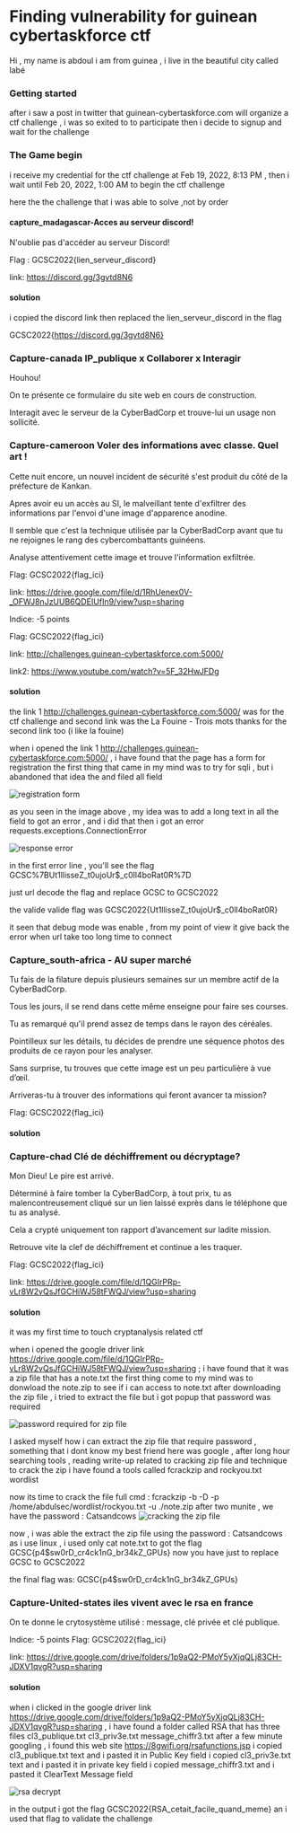 # Finding vulnerability for guinean cybertaskforce ctf
Hi , my name is abdoul i am from guinea , i live in the beautiful city called labé  

### Getting started

after i saw a post in twitter that guinean-cybertaskforce.com will organize a ctf challenge , i was so exited to to participate
then i decide to signup and wait for the challenge

### The Game begin

i receive  my credential for the ctf challenge    at Feb 19, 2022, 8:13 PM , then i wait until  Feb 20, 2022, 1:00 AM to begin the
ctf challenge 

here the the challenge that i was able to solve  ,not by order

#### capture_madagascar-Acces au serveur discord!
N'oublie pas d'accéder au serveur Discord!

Flag : GCSC2022{lien_serveur_discord}

link: https://discord.gg/3gvtd8N6

#### solution

i copied the discord link  then replaced the lien_serveur_discord in the flag

GCSC2022{https://discord.gg/3gvtd8N6}

### Capture-canada IP_publique x Collaborer x Interagir

Houhou!

On te présente ce formulaire du site web en cours de construction.

Interagit avec le serveur de la CyberBadCorp et trouve-lui un usage non sollicité.

### Capture-cameroon Voler des informations avec classe. Quel art !
Cette nuit encore, un nouvel incident de sécurité s'est produit du côté de la préfecture de Kankan.

Apres avoir eu un accès au SI, le malveillant tente d'exfiltrer des informations par l'envoi d'une image d'apparence anodine.

Il semble que c'est la technique utilisée par la CyberBadCorp avant que tu ne rejoignes le rang des cybercombattants guinéens.

Analyse attentivement cette image et trouve l'information exfiltrée.

Flag: GCSC2022{flag_ici}

link: https://drive.google.com/file/d/1RhUenex0V-_OFWJ8nJzUUB6QDEIUfIn9/view?usp=sharing


Indice: -5 points

Flag: GCSC2022{flag_ici}

link: http://challenges.guinean-cybertaskforce.com:5000/

link2: https://www.youtube.com/watch?v=5F_32HwJFDg

#### solution

the link 1  http://challenges.guinean-cybertaskforce.com:5000/ was for the ctf challenge and second link was the La Fouine - Trois mots
thanks for the second  link too (i like la fouine)

when i opened the link 1  http://challenges.guinean-cybertaskforce.com:5000/  , i have found that the page has a form  for registration
the first thing that came in my mind  was to try for  sqli  , but i abandoned that idea  the  and  filed all field 

![registration form](screenshot/Screenshot%202022-02-23%20at%2011-21-24%20Screenshot.png)

as you seen in the image above , my idea was to add a long text in all the field  to got an error , and i did that  then i got an error requests.exceptions.ConnectionError

![response error](screenshot/img2.png)

in the first error line , you'll see the flag  GCSC%7BUt1llisseZ_t0ujoUr$_c0ll4boRat0R%7D

just  url decode the  flag  and replace  GCSC to  GCSC2022

the valide valide flag was GCSC2022{Ut1llisseZ_t0ujoUr$_c0ll4boRat0R}

it seen that debug mode was enable  , from my point of view it  give back the error when url take  too long time to connect


### Capture_south-africa - AU super marché

Tu fais de la filature depuis plusieurs semaines sur un membre actif de la CyberBadCorp.

Tous les jours, il se rend dans cette même enseigne pour faire ses courses. 

Tu as remarqué qu'il prend assez de temps dans le rayon des céréales.

Pointilleux sur les détails, tu décides de prendre une séquence photos des produits de ce rayon pour les analyser.

Sans surprise, tu trouves que cette image est un peu particulière à vue d’œil. 

Arriveras-tu à trouver des informations qui feront avancer ta mission?

Flag: GCSC2022{flag_ici}

#### solution

### Capture-chad Clé de déchiffrement ou décryptage?

Mon Dieu! Le pire est arrivé.

Déterminé à faire tomber la CyberBadCorp, à tout prix, tu as malencontreusement cliqué sur un lien laissé exprès dans le téléphone que tu as analysé. 

Cela a crypté uniquement ton rapport d’avancement sur ladite mission.

Retrouve vite la clef de déchiffrement et continue a les traquer.

Flag: GCSC2022{flag_ici}

link: https://drive.google.com/file/d/1QGIrPRp-vLr8W2vQsJfGCHiWJ58tFWQJ/view?usp=sharing

#### solution
it was my first time to touch  cryptanalysis  related  ctf 

when i  opened the google driver link https://drive.google.com/file/d/1QGIrPRp-vLr8W2vQsJfGCHiWJ58tFWQJ/view?usp=sharing ; i have found that it was  a zip  file that  has a note.txt 
the first thing  come to my mind was to donwload the  note.zip to see  if i can access to note.txt
after downloading the zip file , i tried to extract the file   but i got popup  that password was required

![password required for zip file](screenshot/img3.png)

I asked myself  how i can extract the zip file that require password , something that i dont know
my best friend here was  google , after long hour searching  tools , reading write-up related to cracking zip file  and technique to crack the zip 
i have found a tools  called fcrackzip   and rockyou.txt wordlist

now its time to crack the file 
full cmd : fcrackzip -b -D -p /home/abdulsec/wordlist/rockyou.txt -u ./note.zip
after two munite , we have the password : Catsandcows
![cracking the zip file](screenshot/img4.png)

now , i was able the  extract the zip file using the password :  Catsandcows
as i use linux , i used only cat note.txt  to got the flag  GCSC{p4$sw0rD_cr4ck1nG_br34kZ_GPUs}
now you have just to replace GCSC to GCSC2022

the final flag was:  GCSC{p4$sw0rD_cr4ck1nG_br34kZ_GPUs}

### Capture-United-states iles vivent avec le rsa en france
On te donne le crytosystème utilisé : message, clé privée et clé publique.

Indice: -5 points
Flag: GCSC2022{flag_ici}

link: https://drive.google.com/drive/folders/1p9aQ2-PMoY5yXjqQLj83CH-JDXV1qvgR?usp=sharing
#### solution 

when i  clicked in the google driver  link https://drive.google.com/drive/folders/1p9aQ2-PMoY5yXjqQLj83CH-JDXV1qvgR?usp=sharing , 
i have found a folder called RSA  that has 
three files  cl3_publique.txt  cl3_priv3e.txt message_chiffr3.txt
after a few minute googling , i found this web site https://8gwifi.org/rsafunctions.jsp
i copied cl3_publique.txt text and i pasted it in Public Key field
i copied cl3_priv3e.txt text and i pasted it in private key field
i copied message_chiffr3.txt and i pasted it ClearText Message field

![rsa decrypt](screenshot/img5.png)

in the output i got the flag GCSC2022{RSA_cetait_facile_quand_meme} an i used that flag to validate the challenge


